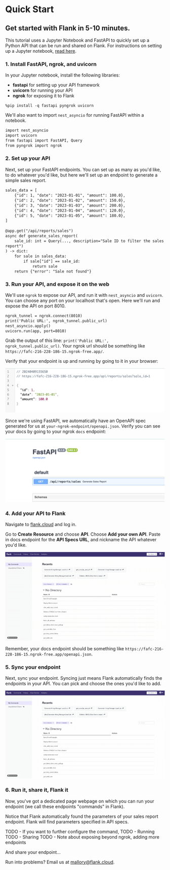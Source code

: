 # Quick Start

## Get started with Flank in 5-10 minutes.
This tutorial uses a Jupyter Notebook and FastAPI to quickly set up a Python API that can be run and shared on Flank. For instructions on setting up a Jupyter notebook, [read here](https://jupyter.org/install).

### 1. Install FastAPI, ngrok, and uvicorn

In your Jupyter notebook, install the following libraries:

- **fastapi** for setting up your API framework
- **uvicorn** for running your API
- **ngrok** for exposing it to Flank

```
%pip install -q fastapi pyngrok uvicorn
```

We'll also want to import `nest_asyncio` for running FastAPI within a notebook.

```
import nest_asyncio
import uvicorn
from fastapi import FastAPI, Query
from pyngrok import ngrok
```

### 2. Set up your API

Next, set up your FastAPI endpoints. You can set up as many as you'd like, to do whatever you'd like, but here we'll set up an endpoint to generate a simple sales report.
```
sales_data = [
    {"id": 1, "date": "2023-01-01", "amount": 100.0},
    {"id": 2, "date": "2023-01-02", "amount": 150.0},
    {"id": 3, "date": "2023-01-03", "amount": 200.0},
    {"id": 4, "date": "2023-01-04", "amount": 120.0},
    {"id": 5, "date": "2023-01-05", "amount": 180.0},
]

@app.get("/api/reports/sales")
async def generate_sales_report(
    sale_id: int = Query(..., description="Sale ID to filter the sales report")
) -> dict:
    for sale in sales_data:
        if sale["id"] == sale_id:
            return sale
    return {"error": "Sale not found"}
```
### 3. Run your API, and expose it on the web
We'll use `ngrok` to expose our API, and run it with `nest_asyncio` and `uvicorn`. You can choose any port on your localhost that's open. Here we'll run and expose the API on port 8010.
```
ngrok_tunnel = ngrok.connect(8010)
print('Public URL:', ngrok_tunnel.public_url)
nest_asyncio.apply()
uvicorn.run(app, port=8010)
```
Grab the output of this line: `print('Public URL:', ngrok_tunnel.public_url)`. Your ngrok url should be something like `https://fafc-216-228-186-15.ngrok-free.app/`.

Verify that your endpoint is up and running by going to it in your browser:

![Testing your endpoint](imgs/testing-endpoint.png)

Since we're using FastAPI, we automatically have an OpenAPI spec generated for us at `your-ngrok-endpoint/openapi.json`.
Verify you can see your docs by going to your ngrok `docs` endpoint:

![Verifying docs](imgs/testing-docs.png)

### 4. Add your API to Flank
Navigate to [flank.cloud](flank.cloud) and log in.

Go to **Create Resource** and choose **API**. Choose **Add your own API**. Paste in docs endpoint for the **API Specs URL**, and nickname the API whatever you'd like.

![Add resource in Flank](imgs/adding-resource.gif)

Remember, your docs endpoint should be something like `https://fafc-216-228-186-15.ngrok-free.app/openapi.json`.

### 5. Sync your endpoint
Next, sync your endpoint. Syncing just means Flank automatically finds the endpoints in your API. You can pick and choose the ones you'd like to add.

![Sync resource in Flank](imgs/sync-resource.gif)

### 6. Run it, share it, Flank it
Now, you've got a dedicated page webpage on which you can run your endpoint (we call these endpoints "commands" in Flank).

Notice that Flank automatically found the parameters of your sales report endpoint. Flank will find parameters specified in API specs. 

TODO - If you want to further configure the command, 
TODO - Running
TODO - Sharing
TODO - Note about exposing beyond ngrok, adding more endpoints


And share your endpoint...

Run into problems? Email us at [mallory@flank.cloud](mailto:mallory@flank.cloud).
